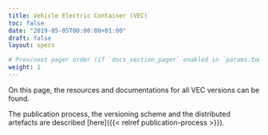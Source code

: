 ```yaml
---
title: Vehicle Electric Container (VEC)
toc: false
date: "2019-05-05T00:00:00+01:00"
draft: false
layout: specs

# Prev/next pager order (if `docs_section_pager` enabled in `params.toml`)
weight: 1
---
```

On this page, the resources and documentations for all VEC versions can be found. 

The publication process, the versioning scheme and the distributed artefacts are described [here]({{< relref publication-process >}}).
